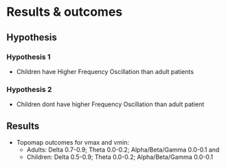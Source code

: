 # Results & outcomes


## Hypothesis

### Hypothesis 1
- Children have Higher Frequency Oscillation than adult patients

### Hypothesis 2
- Children dont have higher Frequency Oscillation than adult patient 


## Results

- Topomap outcomes for vmax and vmin:
   - Adults: Delta 0.7-0.9; Theta 0.0-0.2; Alpha/Beta/Gamma 0.0-0.1 and 
   - Children: Delta 0.5-0.9; Theta 0.0-0.2; Alpha/Beta/Gamma 0.0-0.1
